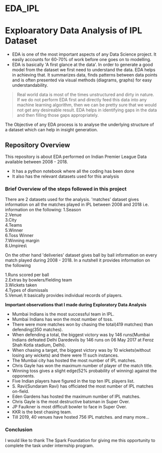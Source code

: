 
# EDA_IPL

# Exploaratory Data Analysis of IPL Dataset
- EDA is one of the most important aspects of any Data Science project. It easily accounts for 60-70% of work before one goes on to modelling.
- EDA is basically 'A first glance at the data'. In order to generate a good model from the dataset we first need to understand the data. EDA helps in achieving that. It summarizes data, finds patterns between data points and is often presented via visual methods (diagrams, graphs) for easy understandability.
> Real world data is most of the times unstructured and dirty in nature. If we do not perform EDA first and directly feed this data into any machine learning algorithm, then we can be pretty sure that we would not get any desireable result. EDA helps in identifying gaps in the data and then filling those gaps appropriately.

The Objective of any EDA process is to analyse the underlying structure of a dataset which can help in insight generation.

## Repository Overview
This repository is about EDA performed on Indian Premier League Data available between 2008 - 2018.

- It has a python notebook where all the coding has been done
- It also has the relevant datasets used for this analysis
### Brief Overview of the steps followed in this project
There are 2 datasets used for the analysis. 'matches' dataset gives information on all the matches played in IPL between 2008 and 2018 i.e. information on the following:
1.Season\
2.Venue\
3.City\
4.Teams\
5.Winner\
6.Toss Winner\
7.Winning margin\
8.Umpires\


On the other hand 'deliveries' dataset gives ball by ball information on every match played during 2008 - 2018. In a nutshell it provides information on the following

1.Runs scored per ball\
2.Extras by bowlers/fielding team\
3.Wickets taken\
4.Types of dismissals\
5.Venue\ 
It basically provides individual records of players.

**Important observations that I made during Exploratory Data Analysis**
- Mumbai Indians is the most successful team in IPL.
- Mumbai Indians has won the most number of toss.
- There were more matches won by chasing the total(419 matches) than defending(350 matches).
- When defending a total, the biggest victory was by 146 runs(Mumbai Indians defeated Delhi Daredevils by 146 runs on 06 May 2017 at Feroz Shah Kotla stadium, Delhi).
- When chasing a target, the biggest victory was by 10 wickets(without losing any wickets) and there were 11 such instances.
- The Mumbai city has hosted the most number of IPL matches.
- Chris Gayle has won the maximum number of player of the match title.
- Winning toss gives a slight edge(52% probability of winning) against the opponents.
- Five Indian players have figured in the top ten IPL players list.
- S. Ravi(Sundaram Ravi) has officiated the most number of IPL matches on-field.
- Eden Gardens has hosted the maximum number of IPL matches.
- Chris Gayle is the most destructive batsman in Super Over.
- JP Faulkner is most difficult bowler to face in Super Over.
- KKR is the best chasing team.
- Till 2019, 40 venues have hosted 756 IPL matches.
and many more...
### Conclusion

I would like to thank The Spark Foundation for giving me this opportunity to complete the task under internship program.
